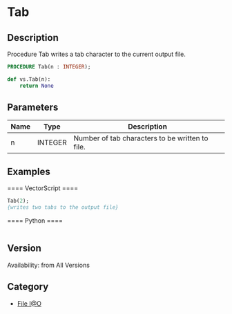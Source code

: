 # Tab

## Description
Procedure Tab writes a tab character to the current output file.

```pascal
PROCEDURE Tab(n : INTEGER);
```

```python
def vs.Tab(n):
    return None
```

## Parameters
|Name|Type|Description|
|---|---|---|
|n|INTEGER|Number of tab characters to be written to file.|

## Examples
==== VectorScript ====
```pascal
Tab(2);
{writes two tabs to the output file}
```
==== Python ====
```python

```

## Version
Availability: from All Versions

## Category
* [File I@O](../Categories/File%20IO.md)
